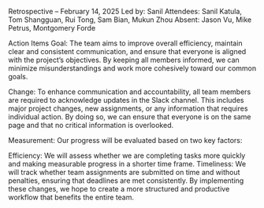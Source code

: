 Retrospective – February 14, 2025
Led by: Sanil
Attendees: Sanil Katula, Tom Shangguan, Rui Tong, Sam Bian, Mukun Zhou
Absent: Jason Vu, Mike Petrus, Montgomery Forde

Action Items
Goal:
The team aims to improve overall efficiency, maintain clear and consistent communication, and ensure that everyone is aligned with the project’s objectives. By keeping all members informed, we can minimize misunderstandings and work more cohesively toward our common goals.

Change:
To enhance communication and accountability, all team members are required to acknowledge updates in the Slack channel. This includes major project changes, new assignments, or any information that requires individual action. By doing so, we can ensure that everyone is on the same page and that no critical information is overlooked.

Measurement:
Our progress will be evaluated based on two key factors:

Efficiency: We will assess whether we are completing tasks more quickly and making measurable progress in a shorter time frame.
Timeliness: We will track whether team assignments are submitted on time and without penalties, ensuring that deadlines are met consistently.
By implementing these changes, we hope to create a more structured and productive workflow that benefits the entire team.

